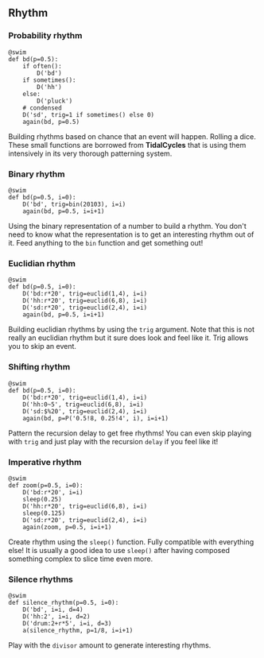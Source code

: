 ## Rhythm

### Probability rhythm

```python3
@swim
def bd(p=0.5):
    if often():
        D('bd')
    if sometimes():
        D('hh')
    else:
        D('pluck')
    # condensed
    D('sd', trig=1 if sometimes() else 0)
    again(bd, p=0.5)
```

Building rhythms based on chance that an event will happen. Rolling a dice. These small functions are borrowed from **TidalCycles** that is using them intensively in its very thorough patterning system.

### Binary rhythm

```python3
@swim
def bd(p=0.5, i=0):
    D('bd', trig=bin(20103), i=i)
    again(bd, p=0.5, i=i+1)
```
Using the binary representation of a number to build a rhythm. You don't need to know what the representation is to get an interesting rhythm out of it. Feed anything to the `bin` function and get something out!

### Euclidian rhythm

```python3
@swim
def bd(p=0.5, i=0):
    D('bd:r*20', trig=euclid(1,4), i=i)
    D('hh:r*20', trig=euclid(6,8), i=i)
    D('sd:r*20', trig=euclid(2,4), i=i)
    again(bd, p=0.5, i=i+1)
```
Building euclidian rhythms by using the `trig` argument. Note that this is not really an euclidian rhythm but it sure does look and feel like it. Trig allows you to skip an event.

### Shifting rhythm

```python3
@swim
def bd(p=0.5, i=0):
    D('bd:r*20', trig=euclid(1,4), i=i)
    D('hh:0~5', trig=euclid(6,8), i=i)
    D('sd:$%20', trig=euclid(2,4), i=i)
    again(bd, p=P('0.5!8, 0.25!4', i), i=i+1)
```
Pattern the recursion delay to get free rhythms! You can even skip playing with `trig` and just play with the recursion `delay` if you feel like it!

### Imperative rhythm

```python3
@swim
def zoom(p=0.5, i=0):
    D('bd:r*20', i=i)
    sleep(0.25)
    D('hh:r*20', trig=euclid(6,8), i=i)
    sleep(0.125)
    D('sd:r*20', trig=euclid(2,4), i=i)
    again(zoom, p=0.5, i=i+1)
```
Create rhythm using the `sleep()` function. Fully compatible with everything else! It is usually a good idea to use `sleep()` after having composed something complex to slice time even more.

### Silence rhythms

```python3
@swim
def silence_rhythm(p=0.5, i=0):
    D('bd', i=i, d=4)
    D('hh:2', i=i, d=2)
    D('drum:2+r*5', i=i, d=3)
    a(silence_rhythm, p=1/8, i=i+1)
```

Play with the `divisor` amount to generate interesting rhythms.
